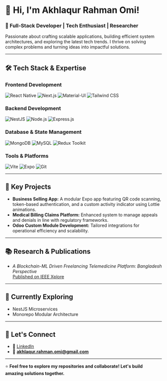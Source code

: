 # 👋 Hi, I'm Akhlaqur Rahman Omi!  

### 🚀 Full-Stack Developer | Tech Enthusiast | Researcher  

Passionate about crafting scalable applications, building efficient system architectures, and exploring the latest tech trends. I thrive on solving complex problems and turning ideas into impactful solutions.

---

## 🛠️ **Tech Stack & Expertise**
### **Frontend Development**
![React Native](https://img.shields.io/badge/-React%20Native-61DAFB?style=flat&logo=react&logoColor=white)
![Next.js](https://img.shields.io/badge/-Next.js-000000?style=flat&logo=next.js&logoColor=white)
![Material-UI](https://img.shields.io/badge/-Material--UI-007FFF?style=flat&logo=mui&logoColor=white)
![Tailwind CSS](https://img.shields.io/badge/-Tailwind%20CSS-06B6D4?style=flat&logo=tailwindcss&logoColor=white)

### **Backend Development**
![NestJS](https://img.shields.io/badge/-NestJS-E0234E?style=flat&logo=nestjs&logoColor=white)
![Node.js](https://img.shields.io/badge/-Node.js-339933?style=flat&logo=node.js&logoColor=white)
![Express.js](https://img.shields.io/badge/-Express.js-000000?style=flat&logo=express&logoColor=white)

### **Database & State Management**
![MongoDB](https://img.shields.io/badge/-MongoDB-47A248?style=flat&logo=mongodb&logoColor=white)
![MySQL](https://img.shields.io/badge/-MySQL-4479A1?style=flat&logo=mysql&logoColor=white)
![Redux Toolkit](https://img.shields.io/badge/-Redux%20Toolkit-764ABC?style=flat&logo=redux&logoColor=white)

### **Tools & Platforms**
![Vite](https://img.shields.io/badge/-Vite-646CFF?style=flat&logo=vite&logoColor=white)
![Expo](https://img.shields.io/badge/-Expo-000020?style=flat&logo=expo&logoColor=white)
![Git](https://img.shields.io/badge/-Git-F05032?style=flat&logo=git&logoColor=white)

---

## 🌟 **Key Projects**
- **Business Selling App:** A modular Expo app featuring QR code scanning, token-based authentication, and a custom activity indicator using Lottie animations.  
- **Medical Billing Claims Platform:** Enhanced system to manage appeals and denials in line with regulatory frameworks.  
- **Odoo Custom Module Development:** Tailored integrations for operational efficiency and scalability.  

---

## 📚 **Research & Publications**
- *A Blockchain-ML Driven Freelancing Telemedicine Platform: Bangladesh Perspective*  
  [Published on IEEE Xplore](#)

---

## 🌱 **Currently Exploring**
- NestJS Microservices  
- Monorepo Modular Architecture  

---

## 🤝 **Let's Connect**
- 🔗 [LinkedIn](https://www.linkedin.com/in/akhlaqur-rahman-omi-00954b234)  
- 📧 **akhlaqur.rahman.omi@gmail.com**  

---

⭐️ **Feel free to explore my repositories and collaborate! Let's build amazing solutions together.**
